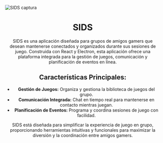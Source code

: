 

![SIDS captura](https://github.com/user-attachments/assets/9288b2c8-22cd-49af-a6b4-c6f066f860e6)
<br>
<div align="center">
  <h1>SIDS</h1>
  <p>
    SIDS es una aplicación diseñada para grupos de amigos gamers que desean mantenerse conectados y organizados durante sus sesiones de juego. Construida con React y Electron, esta aplicación ofrece una plataforma integrada para la gestión de juegos, comunicación y planificación de eventos en línea.
  </p>
  
  <h2>Características Principales:</h2>
  <ul>
    <li><strong>Gestión de Juegos:</strong> Organiza y gestiona la biblioteca de juegos del grupo.</li>
    <li><strong>Comunicación Integrada:</strong> Chat en tiempo real para mantenerse en contacto mientras juegan.</li>
    <li><strong>Planificación de Eventos:</strong> Programa y coordina sesiones de juego con facilidad.</li>
  </ul>
  
  <p>
    SIDS está diseñada para simplificar la experiencia de juego en grupo, proporcionando herramientas intuitivas y funcionales para maximizar la diversión y la coordinación entre amigos gamers.
  </p>
</div>


